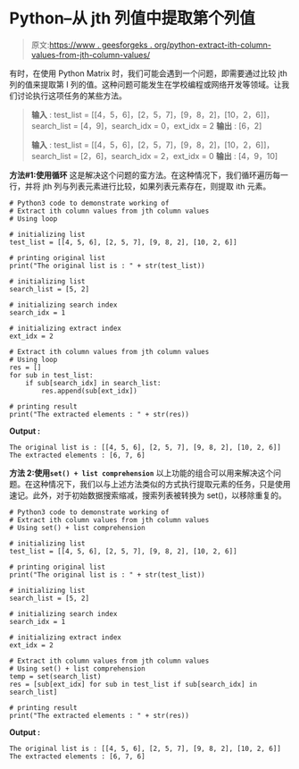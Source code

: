 # Python–从 jth 列值中提取第个列值

> 原文:[https://www . geesforgeks . org/python-extract-ith-column-values-from-jth-column-values/](https://www.geeksforgeeks.org/python-extract-ith-column-values-from-jth-column-values/)

有时，在使用 Python Matrix 时，我们可能会遇到一个问题，即需要通过比较 jth 列的值来提取第 I 列的值。这种问题可能发生在学校编程或网络开发等领域。让我们讨论执行这项任务的某些方法。

> **输入** : test_list = [[4，5，6]，[2，5，7]，[9，8，2]，[10，2，6]]，search_list = [4，9]，search_idx = 0，ext_idx = 2
> **输出** : [6，2]
> 
> **输入** : test_list = [[4，5，6]，[2，5，7]，[9，8，2]，[10，2，6]]，search_list = [2，6]，search_idx = 2，ext_idx = 0
> **输出** : [4，9，10]

**方法#1:使用循环**
这是解决这个问题的蛮方法。在这种情况下，我们循环遍历每一行，并将 jth 列与列表元素进行比较，如果列表元素存在，则提取 ith 元素。

```
# Python3 code to demonstrate working of 
# Extract ith column values from jth column values
# Using loop

# initializing list
test_list = [[4, 5, 6], [2, 5, 7], [9, 8, 2], [10, 2, 6]]

# printing original list
print("The original list is : " + str(test_list))

# initializing list 
search_list = [5, 2]

# initializing search index 
search_idx = 1

# initializing extract index
ext_idx = 2

# Extract ith column values from jth column values
# Using loop
res = []
for sub in test_list:
    if sub[search_idx] in search_list:
        res.append(sub[ext_idx])

# printing result 
print("The extracted elements : " + str(res)) 
```

**Output :**

```
The original list is : [[4, 5, 6], [2, 5, 7], [9, 8, 2], [10, 2, 6]]
The extracted elements : [6, 7, 6]

```

**方法 2:使用`set() + list comprehension`**
以上功能的组合可以用来解决这个问题。在这种情况下，我们以与上述方法类似的方式执行提取元素的任务，只是使用速记。此外，对于初始数据搜索缩减，搜索列表被转换为 set()，以移除重复的。

```
# Python3 code to demonstrate working of 
# Extract ith column values from jth column values
# Using set() + list comprehension

# initializing list
test_list = [[4, 5, 6], [2, 5, 7], [9, 8, 2], [10, 2, 6]]

# printing original list
print("The original list is : " + str(test_list))

# initializing list 
search_list = [5, 2]

# initializing search index 
search_idx = 1

# initializing extract index
ext_idx = 2

# Extract ith column values from jth column values
# Using set() + list comprehension
temp = set(search_list)
res = [sub[ext_idx] for sub in test_list if sub[search_idx] in search_list]

# printing result 
print("The extracted elements : " + str(res)) 
```

**Output :**

```
The original list is : [[4, 5, 6], [2, 5, 7], [9, 8, 2], [10, 2, 6]]
The extracted elements : [6, 7, 6]

```